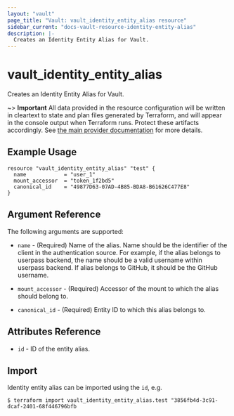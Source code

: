 ```yaml
---
layout: "vault"
page_title: "Vault: vault_identity_entity_alias resource"
sidebar_current: "docs-vault-resource-identity-entity-alias"
description: |-
  Creates an Identity Entity Alias for Vault.
---
```


# vault\_identity\_entity\_alias

Creates an Identity Entity Alias for Vault. 

~> **Important** All data provided in the resource configuration will be
written in cleartext to state and plan files generated by Terraform, and
will appear in the console output when Terraform runs. Protect these
artifacts accordingly. See
[the main provider documentation](../index.html)
for more details.

## Example Usage

```hcl
resource "vault_identity_entity_alias" "test" {
  name            = "user_1"
  mount_accessor  = "token_1f2bd5"
  canonical_id    = "49877D63-07AD-4B85-BDA8-B61626C477E8"
}
```

## Argument Reference

The following arguments are supported:

* `name` - (Required) Name of the alias. Name should be the identifier of the client in the authentication source. For example, if the alias belongs to userpass backend, the name should be a valid username within userpass backend. If alias belongs to GitHub, it should be the GitHub username.

* `mount_accessor` - (Required) Accessor of the mount to which the alias should belong to.

* `canonical_id` - (Required) Entity ID to which this alias belongs to.


## Attributes Reference

* `id` - ID of the entity alias.

## Import

Identity entity alias can be imported using the `id`, e.g.

```
$ terraform import vault_identity_entity_alias.test "3856fb4d-3c91-dcaf-2401-68f446796bfb
```
